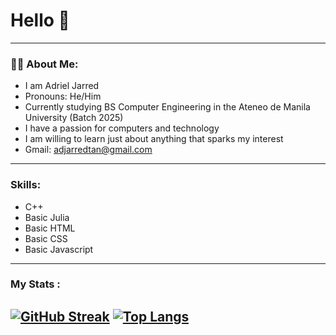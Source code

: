 #  Hello 👋

--- 

### :man_technologist: About Me:
- I am Adriel Jarred
- Pronouns: He/Him
- Currently studying BS Computer Engineering in the Ateneo de Manila University (Batch 2025)
- I have a passion for computers and technology 
- I am willing to learn just about anything that sparks my interest
- Gmail: adjarredtan@gmail.com

---
### Skills:
- C++
- Basic Julia
- Basic HTML
- Basic CSS
- Basic Javascript

---
### My Stats :
[![GitHub Streak](http://github-readme-streak-stats.herokuapp.com?user=ajarred&theme=dark&background=000000)](https://git.io/streak-stats)
[![Top Langs](https://github-readme-stats.vercel.app/api/top-langs/?username=ajarred&layout=compact&theme=vision-friendly-dark)](https://github.com/anuraghazra/github-readme-stats)
---
